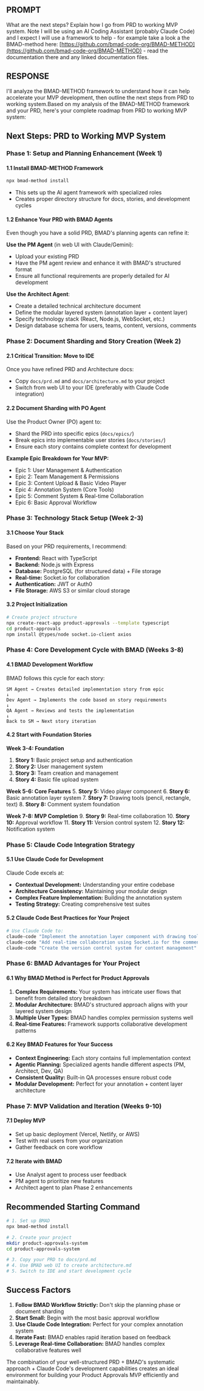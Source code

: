 ## PROMPT
What are the next steps? Explain how I go from PRD to working MVP system. Note I will be using an AI Coding Assistant (probably Claude Code) and I expect I will use a framework to help - for example take a look a the BMAD-method here: [https://github.com/bmad-code-org/BMAD-METHOD](https://github.com/bmad-code-org/BMAD-METHOD) - read the documentation there and any linked documentation files.

## RESPONSE
I'll analyze the BMAD-METHOD framework to understand how it can help accelerate your MVP development, then outline the next steps from PRD to working system.Based on my analysis of the BMAD-METHOD framework and your PRD, here's your complete roadmap from PRD to working MVP system:

## Next Steps: PRD to Working MVP System

### Phase 1: Setup and Planning Enhancement (Week 1)

#### 1.1 Install BMAD-METHOD Framework

```bash
npx bmad-method install
```

- This sets up the AI agent framework with specialized roles
- Creates proper directory structure for docs, stories, and development cycles

#### 1.2 Enhance Your PRD with BMAD Agents

Even though you have a solid PRD, BMAD's planning agents can refine it:

**Use the PM Agent** (in web UI with Claude/Gemini):

- Upload your existing PRD
- Have the PM agent review and enhance it with BMAD's structured format
- Ensure all functional requirements are properly detailed for AI development

**Use the Architect Agent**:

- Create a detailed technical architecture document
- Define the modular layered system (annotation layer + content layer)
- Specify technology stack (React, Node.js, WebSocket, etc.)
- Design database schema for users, teams, content, versions, comments

### Phase 2: Document Sharding and Story Creation (Week 2)

#### 2.1 Critical Transition: Move to IDE

Once you have refined PRD and Architecture docs:

- Copy `docs/prd.md` and `docs/architecture.md` to your project
- Switch from web UI to your IDE (preferably with Claude Code integration)

#### 2.2 Document Sharding with PO Agent

Use the Product Owner (PO) agent to:

- Shard the PRD into specific epics (`docs/epics/`)
- Break epics into implementable user stories (`docs/stories/`)
- Ensure each story contains complete context for development

**Example Epic Breakdown for Your MVP:**

- Epic 1: User Management & Authentication
- Epic 2: Team Management & Permissions
- Epic 3: Content Upload & Basic Video Player
- Epic 4: Annotation System (Core Tools)
- Epic 5: Comment System & Real-time Collaboration
- Epic 6: Basic Approval Workflow

### Phase 3: Technology Stack Setup (Week 2-3)

#### 3.1 Choose Your Stack

Based on your PRD requirements, I recommend:

- **Frontend:** React with TypeScript
- **Backend:** Node.js with Express
- **Database:** PostgreSQL (for structured data) + File storage
- **Real-time:** Socket.io for collaboration
- **Authentication:** JWT or Auth0
- **File Storage:** AWS S3 or similar cloud storage

#### 3.2 Project Initialization

```bash
# Create project structure
npx create-react-app product-approvals --template typescript
cd product-approvals
npm install @types/node socket.io-client axios
```

### Phase 4: Core Development Cycle with BMAD (Weeks 3-8)

#### 4.1 BMAD Development Workflow

BMAD follows this cycle for each story:

```
SM Agent → Creates detailed implementation story from epic
↓
Dev Agent → Implements the code based on story requirements  
↓
QA Agent → Reviews and tests the implementation
↓
Back to SM → Next story iteration
```

#### 4.2 Start with Foundation Stories

**Week 3-4: Foundation**

1. **Story 1:** Basic project setup and authentication
2. **Story 2:** User management system
3. **Story 3:** Team creation and management
4. **Story 4:** Basic file upload system

**Week 5-6: Core Features** 5. **Story 5:** Video player component 6. **Story 6:** Basic annotation layer system 7. **Story 7:** Drawing tools (pencil, rectangle, text) 8. **Story 8:** Comment system foundation

**Week 7-8: MVP Completion** 9. **Story 9:** Real-time collaboration 10. **Story 10:** Approval workflow 11. **Story 11:** Version control system 12. **Story 12:** Notification system

### Phase 5: Claude Code Integration Strategy

#### 5.1 Use Claude Code for Development

Claude Code excels at:

- **Contextual Development:** Understanding your entire codebase
- **Architecture Consistency:** Maintaining your modular design
- **Complex Feature Implementation:** Building the annotation system
- **Testing Strategy:** Creating comprehensive test suites

#### 5.2 Claude Code Best Practices for Your Project

```bash
# Use Claude Code to:
claude-code "Implement the annotation layer component with drawing tools based on our architecture"
claude-code "Add real-time collaboration using Socket.io for the comment system"
claude-code "Create the version control system for content management"
```

### Phase 6: BMAD Advantages for Your Project

#### 6.1 Why BMAD Method is Perfect for Product Approvals

1. **Complex Requirements:** Your system has intricate user flows that benefit from detailed story breakdown
2. **Modular Architecture:** BMAD's structured approach aligns with your layered system design
3. **Multiple User Types:** BMAD handles complex permission systems well
4. **Real-time Features:** Framework supports collaborative development patterns

#### 6.2 Key BMAD Features for Your Success

- **Context Engineering:** Each story contains full implementation context
- **Agentic Planning:** Specialized agents handle different aspects (PM, Architect, Dev, QA)
- **Consistent Quality:** Built-in QA processes ensure robust code
- **Modular Development:** Perfect for your annotation + content layer architecture

### Phase 7: MVP Validation and Iteration (Weeks 9-10)

#### 7.1 Deploy MVP

- Set up basic deployment (Vercel, Netlify, or AWS)
- Test with real users from your organization
- Gather feedback on core workflow

#### 7.2 Iterate with BMAD

- Use Analyst agent to process user feedback
- PM agent to prioritize new features
- Architect agent to plan Phase 2 enhancements

## Recommended Starting Command

```bash
# 1. Set up BMAD
npx bmad-method install

# 2. Create your project
mkdir product-approvals-system
cd product-approvals-system

# 3. Copy your PRD to docs/prd.md
# 4. Use BMAD web UI to create architecture.md
# 5. Switch to IDE and start development cycle
```

## Success Factors

1. **Follow BMAD Workflow Strictly:** Don't skip the planning phase or document sharding
2. **Start Small:** Begin with the most basic approval workflow
3. **Use Claude Code Integration:** Perfect for your complex annotation system
4. **Iterate Fast:** BMAD enables rapid iteration based on feedback
5. **Leverage Real-time Collaboration:** BMAD handles complex collaborative features well

The combination of your well-structured PRD + BMAD's systematic approach + Claude Code's development capabilities creates an ideal environment for building your Product Approvals MVP efficiently and maintainably.

